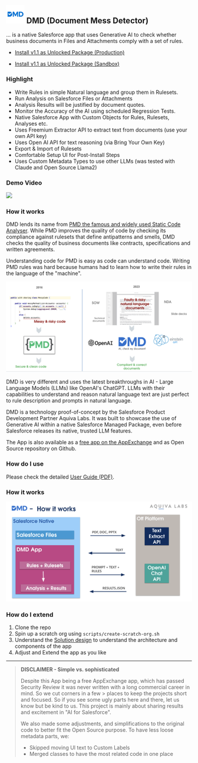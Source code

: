 ## <img src="resources/logo.png"  width="50"/> DMD (Document Mess Detector)

... is a native Salesforce app that uses Generative AI to check whether business documents in Files and Attachments comply with a set of rules.

- [Install v1.1 as Unlocked Package (Production)](https://login.salesforce.com/packaging/installPackage.apexp?p0=04tVI0000002rZhYAI)

- [Install v1.1 as Unlocked Package (Sandbox)](https://test.salesforce.com/packaging/installPackage.apexp?p0=04tVI0000002rZhYAI)

### Highlight

- Write Rules in simple Natural language and group them in Rulesets.
- Run Analysis on Salesforce Files or Attachments
- Analysis Results will be justified by document quotes.
- Monitor the Accuracy of the AI using scheduled Regression Tests.
- Native Salesforce App with Custom Objects for Rules, Rulesets, Analyses etc.
- Uses Freemium Extractor API to extract text from documents (use your own API key)
- Uses Open AI API for text reasoning (via Bring Your Own Key)
- Export & Import of Rulesets
- Comfortable Setup UI for Post-Install Steps
- Uses Custom Metadata Types to use other LLMs (was tested with Claude and Open Source Llama2)

### Demo Video

[![](http://img.youtube.com/vi/kGpFUgR-6Bg/hqdefault.jpg)](https://youtu.be/kGpFUgR-6Bg "")

### How it works

DMD lends its name from [PMD the famous and widely used Static Code Analyser](https://pmd.github.io/). While PMD improves the quality of code by checking its compliance against rulesets that define antipatterns and smells, DMD checks the quality of business documents like contracts, specifications and written agreements.

Understanding code for PMD is easy as code can understand code. Writing PMD rules was hard because humans had to learn how to write their rules in the language of the "machine".

<img src="resources/pmd-vs-dmd.png" />

DMD is very different and uses the latest breakthroughs in AI - Large Language Models (LLMs) like OpenAI's ChatGPT. LLMs with their capabilities to understand and reason natural language text are just perfect to rule description and prompts in natural language.

DMD is a technology proof-of-concept by the Salesforce Product Development Partner Aquiva Labs. It was built to showcase the use of Generative AI within a native Salesforce Managed Package, even before Salesforce releases its native, trusted LLM features.

The App is also available as a [free app on the AppExchange](https://appexchange.salesforce.com/appxListingDetail?listingId=8ae56cbd-8b6b-4009-bf17-1781d9416fe8) and as Open Source repository on Github.

### How do I use 

 Please check the detailed [User Guide (PDF)](user-guide.pdf).

### How it works 

<img src="resources/how-it-works.png" />

### How do I extend 

1. Clone the repo
1. Spin up a scratch org using `scripts/create-scratch-org.sh`
1. Understand the [Solution design](solution-design.md) to understand the architecture and components of the app
1. Adjust and Extend the app as you like

---

> __DISCLAIMER - Simple vs. sophisticated__
> 
> Despite this App being a free AppExchange app, which has passed Security Review it was never written with a long commercial career in mind. So we cut corners in a few > places to keep the projects short and focused. So if you see some ugly parts here 
> and there, let us know but be kind to us. This project is mainly about sharing 
> results and excitement in "AI for Salesforce".
> 
> We also made some adjustments, and simplifications to the original code to better 
> fit the Open Source purpose. To have less loose metadata parts, we:
> 
> - Skipped moving UI text to Custom Labels
> - Merged classes to have the most related code in one place